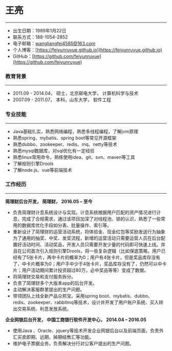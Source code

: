 # 王亮
-----
- 出生日期：1989年1月22日                   
- 联系方式：188-1054-2852
- 电子邮箱：wangliangfei4585@163.com
- 个人博客：[https://feiyunruyue.github.io](https://feiyunruyue.github.io)
- GitHub：[https://github.com/feiyunruyue](https://github.com/feiyunruyue)

### 教育背景
------
- 2011.09 - 2014.04， 硕士，北京邮电大学， 计算机科学与技术
- 2007.09 - 2011.07， 本科，山东大学， 软件工程

### 专业技能
------
   - Java基础扎实，熟悉网络编程，熟悉多线程编程，了解jvm原理
   - 熟悉spring、mybatis、spring boot等常见开源框架
   - 熟悉dubbo、zookeeper、redis、mq、netty等技术
   - 熟悉mysql数据库，对sql优化有一定经验
   - 熟悉linux常用命令，熟练使用idea、git、svn、maven等工具
   - 了解规则引擎Drools
   - 了解node.js、vue等前端技术

### 工作经历
-------
**简理财后台开发， 简理财， 2016.05 – 至今**

- 负责简理财计息系统设计与实现。计息系统根据用户匹配的资产情况进行计息，完成了合规需求，通过该项目加深了对线程池、锁的认识，熟悉了一些常用的数据库优化手段如分表、批量操作、索引等。
- 重新设计了简理财的运营活动系统，将体验金、现金红包等奖励发送行为抽象为了通用的抽奖、中奖、发奖流程，新增的运营活动只需要运营人员在后台配置好活动时间、活动奖品，开发人员只需要开发少量的代码即可快速上线。并且在公司首次引入规则引擎Drools，将一些复杂逻辑（比如保底策略，用户已经有了5张卡片，再中卡片的概率为0；用户有4张卡片，但是奖品库存没有了，中卡片概率为0；用户手中少于4张卡片，奖品库存没有了，仍然可以中卡片；用户活动期间累计投资超过80万，必中奖品等等）变成了数据。
- 将简理财交易和支付服务拆分。
- 负责了简理财多个大版本app的后台开发。
- 主动解决客服群里提出的生产问题。
- 带领团队上线全新产品众邦宝。采用spring boot、mybatis、dubbo、redis、zookeeper、rabbitmq等技术，设计并开发了用户账户系统、买入转出交易系统、利息发放系统。

**企业网银后台开发， 中国工商银行软件开发中心， 2014.04 – 2016.05**

- 使用Java 、Oracle、jquery等技术开发企业网银后台以及前端页面，负责外汇买卖即期、远期、掉期结售汇等功能。
- 维护电子票据业务，负责解决分行对公客户提出的生产问题。